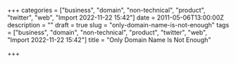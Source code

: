 +++
categories = ["business", "domain", "non-technical", "product", "twitter", "web", "Import 2022-11-22 15:42"]
date = 2011-05-06T13:00:00Z
description = ""
draft = true
slug = "only-domain-name-is-not-enough"
tags = ["business", "domain", "non-technical", "product", "twitter", "web", "Import 2022-11-22 15:42"]
title = "Only Domain Name Is Not Enough"

+++





